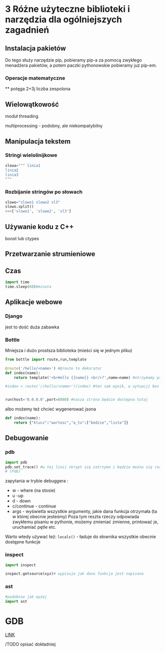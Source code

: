 # 3 Różne użyteczne biblioteki i narzędzia dla ogólniejszych zagadnień

## Instalacja pakietów
Do tego służy narzędzie pip, pobieramy pip-a za pomocą zwykłego menadżera pakietów, a potem paczki pythonowskie pobieramy już pip-em.

### Operacje matematyczne
** potęga
2+3j liczba zespolona

## Wielowątkowość
moduł threading

multiprocessing - podobny, ale niekompatybilny

## Manipulacja tekstem

### Stringi wielolinijkowe
```python
slowa=""" linia1
linia2
linia3
"""
```

### Rozbijanie stringów po słowach
```python
slowo="slowo1 slowo2 sl3"
slowo.split()
>>>['slowo1', 'slowo2', 'sl3']
```

## Używanie kodu z C++
boost lub ctypes


## Przetwarzanie strumieniowe

## Czas
```python
import time
time.sleep(60)#minuta
```

## Aplikacje webowe

### Django 
jest to dość duża zabawka

### Bottle
Mniejsza i dużo prostsza biblioteka (mieści się w jednym pliku)

```python
from bottle import route,run,template

@route('/hello/<name>') #@route to dekorator
def index(name):
    return template('<b>Hello {{name}} <br/>?',name=name) #otrzymamy prostego html-a

#index = route('//hello/<name>')(index) #ten sam wynik, w sytuacji bez @route


run(host='0.0.0.0',port=8080) #nasza strona będzie dostępna tutaj

```

albo możemy też chcieć wygenerować jsona
```python
def index(name):
    return {"klucz":"wartosc","a_tu":["bedzie","lista"]}
```

## Debugowanie

### pdb

```python
import pdb
pdb.set_trace() #w tej linii skrypt się zatrzyma i będzie można się rozejrzeć
# (Pdb)
```
zapytania w trybie debuggera :
- w - where (na stosie)
- u -up
- d - down
- c/continue - continue
- args - wyświetla wszystkie argumenty, jakie dana funkcja otrzymała (ta w której obecnie jesteśmy)
Poza tym reszta rzeczy odpowiada zwykłemu pisaniu w pythonie, możemy zmieniać zmienne, printować je, uruchamiać pętle etc.

Warto wtedy używać też:
`locals()` - ładuje do słownika wszystkie obecnie dostępne funkcje

### inspect
```python
import inspect

inspect.getsource(xyz)# wypisuje jak dana funkcja jest napisana

```

### ast
```python
#podobnie jak wyżej
import ast
```

# GDB

[LINK](https://wiki.python.org/moin/DebuggingWithGdb)

/TODO opisać dokładniej
